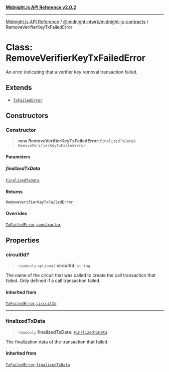 [**Midnight.js API Reference v2.0.2**](../../../README.md)

***

[Midnight.js API Reference](../../../packages.md) / [@midnight-ntwrk/midnight-js-contracts](../README.md) / RemoveVerifierKeyTxFailedError

# Class: RemoveVerifierKeyTxFailedError

An error indicating that a verifier key removal transaction failed.

## Extends

- [`TxFailedError`](TxFailedError.md)

## Constructors

### Constructor

> **new RemoveVerifierKeyTxFailedError**(`finalizedTxData`): `RemoveVerifierKeyTxFailedError`

#### Parameters

##### finalizedTxData

[`FinalizedTxData`](../../midnight-js-types/interfaces/FinalizedTxData.md)

#### Returns

`RemoveVerifierKeyTxFailedError`

#### Overrides

[`TxFailedError`](TxFailedError.md).[`constructor`](TxFailedError.md#constructor)

## Properties

### circuitId?

> `readonly` `optional` **circuitId**: `string`

The name of the circuit that was called to create the call
                 transaction that failed. Only defined if a call transaction
                 failed.

#### Inherited from

[`TxFailedError`](TxFailedError.md).[`circuitId`](TxFailedError.md#circuitid)

***

### finalizedTxData

> `readonly` **finalizedTxData**: [`FinalizedTxData`](../../midnight-js-types/interfaces/FinalizedTxData.md)

The finalization data of the transaction that failed.

#### Inherited from

[`TxFailedError`](TxFailedError.md).[`finalizedTxData`](TxFailedError.md#finalizedtxdata)
